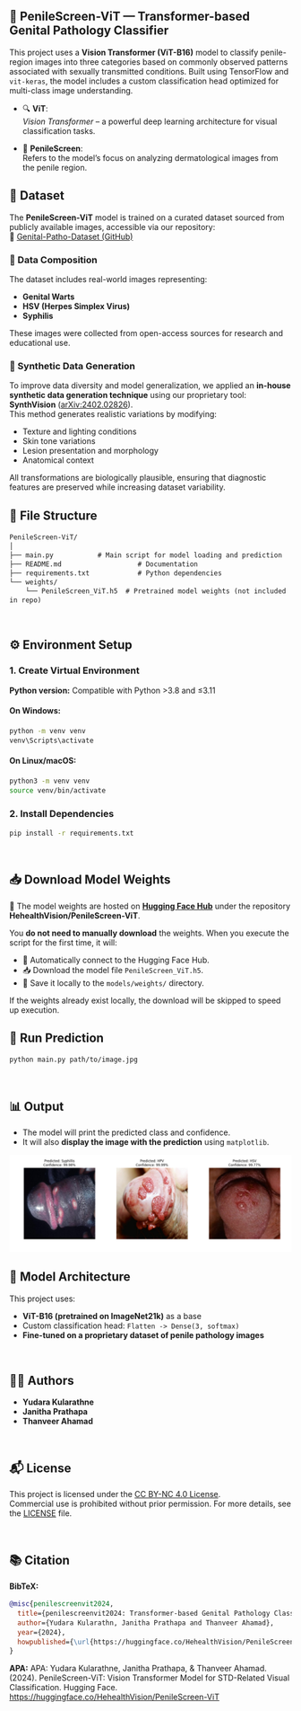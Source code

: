 
## 🧪 PenileScreen-ViT — Transformer-based Genital Pathology Classifier

This project uses a **Vision Transformer (ViT-B16)** model to classify penile-region images into three categories based on commonly observed patterns associated with sexually transmitted conditions. Built using TensorFlow and `vit-keras`, the model includes a custom classification head optimized for multi-class image understanding.

- 🔍 **ViT**:  
  *Vision Transformer* – a powerful deep learning architecture for visual classification tasks.

- 🍆 **PenileScreen**:  
  Refers to the model’s focus on analyzing dermatological images from the penile region.


## 📂 Dataset

The **PenileScreen-ViT** model is trained on a curated dataset sourced from publicly available images, accessible via our repository:  
🔗 [Genital-Patho-Dataset (GitHub)](https://github.com/HH-Care/Genital-Patho-Dataset)

### 🧬 Data Composition

The dataset includes real-world images representing:
- **Genital Warts**
- **HSV (Herpes Simplex Virus)**
- **Syphilis**

These images were collected from open-access sources for research and educational use.  

### 🧪 Synthetic Data Generation

To improve data diversity and model generalization, we applied an **in-house synthetic data generation technique** using our proprietary tool: **SynthVision** ([arXiv:2402.02826](https://arxiv.org/abs/2402.02826)).  
This method generates realistic variations by modifying:
- Texture and lighting conditions  
- Skin tone variations  
- Lesion presentation and morphology  
- Anatomical context

All transformations are biologically plausible, ensuring that diagnostic features are preserved while increasing dataset variability.


## 📁 File Structure

```
PenileScreen-ViT/
│
├── main.py           # Main script for model loading and prediction
├── README.md                   # Documentation
├── requirements.txt            # Python dependencies
└── weights/
    └── PenileScreen_ViT.h5  # Pretrained model weights (not included in repo)
```

<br>

## ⚙️ Environment Setup

### 1. Create Virtual Environment

**Python version:** Compatible with Python >3.8 and ≤3.11

#### On Windows:
```bash
python -m venv venv
venv\Scripts\activate
```

#### On Linux/macOS:
```bash
python3 -m venv venv
source venv/bin/activate
```

### 2. Install Dependencies

```bash
pip install -r requirements.txt
```
<br>

## 📥 Download Model Weights

 🤗 The model weights are hosted on [**Hugging Face Hub**](https://huggingface.co/HehealthVision/PenileScreen-ViT) under the repository **HehealthVision/PenileScreen-ViT**.

You **do not need to manually download** the weights. When you execute the script for the first time, it will:

- 🤖 Automatically connect to the Hugging Face Hub.
- 📥 Download the model file `PenileScreen_ViT.h5`.
- 💾 Save it locally to the `models/weights/` directory.

If the weights already exist locally, the download will be skipped to speed up execution.
<br>

## 🚀 Run Prediction

```bash
python main.py path/to/image.jpg
```

<br>

## 📊 Output

- The model will print the predicted class and confidence.
- It will also **display the image with the prediction** using `matplotlib`.


<img src="https://github.com/janithaDassanayake/dummyimages/blob/main/output%20(5).png" alt="STD VIT" />
<br>

## 🧠 Model Architecture

This project uses:
- **ViT-B16 (pretrained on ImageNet21k)** as a base
- Custom classification head: `Flatten -> Dense(3, softmax)`
- **Fine-tuned on a proprietary dataset of penile pathology images**

<br>

## 👨‍💻 Authors

- **Yudara Kularathne**
- **Janitha Prathapa**
- **Thanveer Ahamad**

<br>


## 📬 License

This project is licensed under the [CC BY-NC 4.0 License](https://creativecommons.org/licenses/by-nc/4.0/).  
Commercial use is prohibited without prior permission. For more details, see the [LICENSE](./LICENSE) file.

<br>

## 📚 Citation

**BibTeX:**
```bibtex
@misc{penilescreenvit2024,
  title={penilescreenvit2024: Transformer-based Genital Pathology Classifier},
  author={Yudara Kularathn, Janitha Prathapa and Thanveer Ahamad},
  year={2024},
  howpublished={\url{https://huggingface.co/HehealthVision/PenileScreen-ViT}},
}
```

**APA:**
APA: Yudara Kularathne, Janitha Prathapa, & Thanveer Ahamad. (2024). PenileScreen-ViT: Vision Transformer Model for STD-Related Visual Classification. Hugging Face. https://huggingface.co/HehealthVision/PenileScreen-ViT
